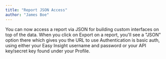 ```yaml
---
title: "Report JSON Access"
author: "James Boe"
---
```

You can now access a report via JSON for building custom interfaces on top of the data.<!--more--> When you click on Export on a report, you'll see a "JSON" option there which gives you the URL to use Authentication is basic auth, using either your Easy Insight username and password or your API key/secret key found under your Profile.